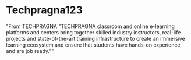 # Techpragna123
"From TECHPRAGNA "TECHPRAGNA classroom and online e-learning platforms and centers bring together skilled industry instructors, real-life projects and state-of-the-art training infrastructure to create an immersive learning ecosystem and ensure that students have hands-on experience, and are job ready.""
